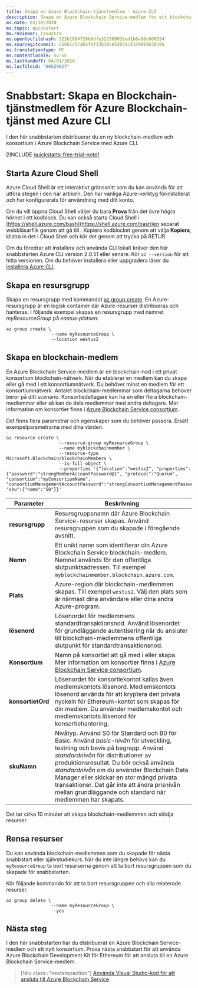 ```yaml
---
title: Skapa en Azure Blockchain-tjänstmedlem - Azure CLI
description: Skapa en Azure Blockchain Service-medlem för ett blockchain-konsortium med Hjälp av Azure CLI.
ms.date: 03/30/2020
ms.topic: quickstart
ms.reviewer: ravastra
ms.openlocfilehash: 322b1884726b6dfe322560032ed1b8a98c600154
ms.sourcegitcommit: c5661c5cab5f6f13b19ce5203ac2159883b30c0e
ms.translationtype: MT
ms.contentlocale: sv-SE
ms.lasthandoff: 04/01/2020
ms.locfileid: "80529627"
---
```

# <a name="quickstart-create-an-azure-blockchain-service-blockchain-member-using-azure-cli"></a>Snabbstart: Skapa en Blockchain-tjänstmedlem för Azure Blockchain-tjänst med Azure CLI

I den här snabbstarten distribuerar du en ny blockchain-medlem och konsortium i Azure Blockchain Service med Azure CLI.

[!INCLUDE [quickstarts-free-trial-note](../../../includes/quickstarts-free-trial-note.md)]

## <a name="launch-azure-cloud-shell"></a>Starta Azure Cloud Shell

Azure Cloud Shell är ett interaktivt gränssnitt som du kan använda för att utföra stegen i den här artikeln. Den har vanliga Azure-verktyg förinstallerat och har konfigurerats för användning med ditt konto.

Om du vill öppna Cloud Shell väljer du bara **Prova** från det övre högra hörnet i ett kodblock. Du kan också starta Cloud Shell i [https://shell.azure.com/bash](https://shell.azure.com/bash)en separat webbläsarflik genom att gå till . Kopiera kodblocket genom att välja **Kopiera**, klistra in det i Cloud Shell och kör det genom att trycka på RETUR.

Om du föredrar att installera och använda CLI lokalt kräver den här snabbstarten Azure CLI version 2.0.51 eller senare. Kör `az --version` för att hitta versionen. Om du behöver installera eller uppgradera läser du [installera Azure CLI](https://docs.microsoft.com/cli/azure/install-azure-cli).

## <a name="create-a-resource-group"></a>Skapa en resursgrupp

Skapa en resursgrupp med kommandot [az group create](https://docs.microsoft.com/cli/azure/group). En Azure-resursgrupp är en logisk container där Azure-resurser distribueras och hanteras. I följande exempel skapas en resursgrupp med namnet *myResourceGroup* på *eastus-platsen:*

```azurecli-interactive
az group create \
                 --name myResourceGroup \
                 --location westus2
```

## <a name="create-a-blockchain-member"></a>Skapa en blockchain-medlem

En Azure Blockchain Service-medlem är en blockchain-nod i ett privat konsortium blockchain-nätverk. När du etablerar en medlem kan du skapa eller gå med i ett konsortiumnätverk. Du behöver minst en medlem för ett konsortiumnätverk. Antalet blockchain-medlemmar som deltagarna behöver beror på ditt scenario. Konsortiedeltagare kan ha en eller flera blockchain-medlemmar eller så kan de dela medlemmar med andra deltagare. Mer information om konsortier finns i [Azure Blockchain Service consortium](consortium.md).

Det finns flera parametrar och egenskaper som du behöver passera. Ersätt exempelparametrarna med dina värden.

```azurecli-interactive
az resource create \
                    --resource-group myResourceGroup \
                    --name myblockchainmember \
                    --resource-type Microsoft.Blockchain/blockchainMembers \
                    --is-full-object \
                    --properties '{"location":"westus2", "properties":{"password":"strongMemberAccountPassword@1", "protocol":"Quorum", "consortium":"myConsortiumName", "consortiumManagementAccountPassword":"strongConsortiumManagementPassword@1"}, "sku":{"name":"S0"}}'
```

| Parameter | Beskrivning |
|---------|-------------|
| **resursgrupp** | Resursgruppsnamn där Azure Blockchain Service-resurser skapas. Använd resursgruppen som du skapade i föregående avsnitt.
| **Namn** | Ett unikt namn som identifierar din Azure Blockchain Service blockchain-medlem. Namnet används för den offentliga slutpunktsadressen. Till exempel `myblockchainmember.blockchain.azure.com`.
| **Plats** | Azure-region där blockchain-medlemmen skapas. Till exempel `westus2`. Välj den plats som är närmast dina användare eller dina andra Azure-program.
| **lösenord** | Lösenordet för medlemmens standardtransaktionsnod. Använd lösenordet för grundläggande autentisering när du ansluter till blockchain-medlemmens offentliga slutpunkt för standardtransaktionsnod.
| **Konsortium** | Namn på konsortiet att gå med i eller skapa. Mer information om konsortier finns i [Azure Blockchain Service consortium](consortium.md).
| **konsortietOrd** | Lösenordet för konsortiekontot kallas även medlemskontots lösenord. Medlemskontots lösenord används för att kryptera den privata nyckeln för Ethereum-kontot som skapas för din medlem. Du använder medlemskontot och medlemskontots lösenord för konsortiehantering.
| **skuNamn** | Nivåtyp. Använd S0 för Standard och B0 för Basic. Använd *basic-nivån* för utveckling, testning och bevis på begrepp. Använd *standardnivån* för distributioner av produktionsresultat. Du bör också använda *standardnivån* om du använder Blockchain Data Manager eller skickar en stor mängd privata transaktioner. Det går inte att ändra prisnivån mellan grundläggande och standard när medlemmen har skapats.

Det tar cirka 10 minuter att skapa blockchain-medlemmen och stödja resurser.

## <a name="clean-up-resources"></a>Rensa resurser

Du kan använda blockchain-medlemmen som du skapade för nästa snabbstart eller självstudiekurs. När du inte längre behövs kan du `myResourceGroup` ta bort resurserna genom att ta bort resursgruppen som du skapade för snabbstarten.

Kör följande kommando för att ta bort resursgruppen och alla relaterade resurser.

```azurecli-interactive
az group delete \
                 --name myResourceGroup \
                 --yes
```

## <a name="next-steps"></a>Nästa steg

I den här snabbstarten har du distribuerat en Azure Blockchain Service-medlem och ett nytt konsortium. Prova nästa snabbstart för att använda Azure Blockchain Development Kit för Ethereum för att ansluta till en Azure Blockchain Service-medlem.

> [!div class="nextstepaction"]
> [Använda Visual Studio-kod för att ansluta till Azure Blockchain Service](connect-vscode.md)
